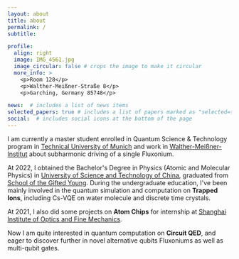 ```yaml
---
layout: about
title: about
permalink: /
subtitle: 

profile:
  align: right
  image: IMG_4561.jpg
  image_circular: false # crops the image to make it circular
  more_info: >
    <p>Room 128</p>
    <p>Walther-Meißner-Straße 8</p>
    <p>Garching, Germany 85748</p>

news:  # includes a list of news items
selected_papers: true # includes a list of papers marked as "selected={true}"
social:  # includes social icons at the bottom of the page
---
```


I am currently a master student enrolled in Quantum Science & Technology program in [Technical University of Munich](https://www.tum.de/) and work in [Walther-Meißner-Institut](https://www.wmi.badw.de) about subharmonic driving of a single Fluxonium. 

At 2022, I obtained the Bachelor's Degree in Physics (Atomic and Molecular Physics) in [University of Science and Technology of China](https://en.ustc.edu.cn/), graduated from [School of the Gifted Young](http://en.scgy.ustc.edu.cn/).
During the undergraduate education, I've been mainly involved in the quantum simulation and computation on **Trapped Ions**, including Cs-VQE on water molecule and discrete time crystals. 

At 2021, I also did some projects on **Atom Chips** for internship at [Shanghai Institute of Optics and Fine Mechanics](http://english.siom.cas.cn/).

Now I am quite interested in quantum computation on **Circuit QED**, and eager to discover further in novel alternative qubits Fluxoniums as well as multi-qubit gates.

